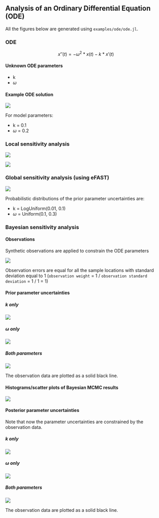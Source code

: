 ## Analysis of an Ordinary Differential Equation (ODE)

All the figures below are generated using `examples/ode/ode.jl`.

### ODE

$$x''(t) = -\omega^2 * x(t) - k * x'(t)$$

#### Unknown ODE parameters

* k
* $\omega$

#### Example ODE solution

![](ode/ode-solution.svg)

For model parameters:

* k = 0.1
* $\omega$ = 0.2

### Local sensitivity analysis

![](ode/ode-eigenmatrix.png)

![](ode/ode-eigenvalues.png)

### Global sensitivity analysis (using eFAST)

![](ode/ode-efast-385.svg)

Probabilistic distributions of the prior parameter uncertainties are:

* k = LogUniform(0.01, 0.1)
* $\omega$ = Uniform(0.1, 0.3)

### Bayesian sensitivity analysis

#### Observations

Synthetic observations are applied to constrain the ODE parameters

![](ode/ode-match.png)

Observation errors are equal for all the sample locations with standard deviation equal to 1 (`observation weight` =  1 / `observation standard deviation` = 1 / 1 = 1)

#### Prior parameter uncertainties

##### *k* only

![](ode/ode-prior-k-100-spaghetti.png)

##### *$\omega$* only

![](ode/ode-prior-omega-100-spaghetti.png)

##### *Both* parameters

![](ode/ode-prior-100-spaghetti.png)

The observation data are plotted as a solid black line.

#### Histograms/scatter plots of Bayesian MCMC results

![](ode/ode-bayes.png)

#### Posterior parameter uncertainties

Note that now the parameter uncertainties are constrained by the observation data.

##### *k* only

![](ode/ode-posterior-k-1000-spaghetti.png)

##### *$\omega$* only

![](ode/ode-posterior-omega-1000-spaghetti.png)

##### *Both* parameters

![](ode/ode-posterior-1000-spaghetti.png)

The observation data are plotted as a solid black line.